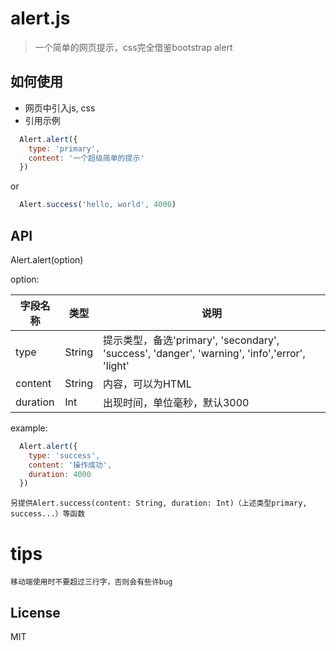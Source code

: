 # alert.js

> 一个简单的网页提示，css完全借鉴bootstrap alert

## 如何使用

- 网页中引入js, css
- 引用示例
  
```js
  Alert.alert({
    type: 'primary',
    content: '一个超级简单的提示'
  })
```
or
```js
  Alert.success('hello, world', 4000)
```


## API

Alert.alert(option)

option:

|字段名称|类型|说明|
| -- | -- | -- |
|type|String|提示类型，备选'primary', 'secondary', 'success', 'danger', 'warning', 'info','error', 'light'|
|content|String|内容，可以为HTML|
|duration|Int|出现时间，单位毫秒，默认3000|

example:

```js
  Alert.alert({
    type: 'success',
    content: '操作成功',
    duration: 4000
  })
```

```
另提供Alert.success(content: String, duration: Int)（上述类型primary, success...）等函数
```

# tips
      
    移动端使用时不要超过三行字，否则会有些许bug
    
## License

MIT